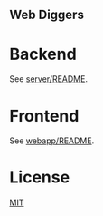 Web Diggers
---


# Backend

See [server/README](server/README.md).

# Frontend

See [webapp/README](webapp/README.md).



# License

[MIT](LICENSE)
